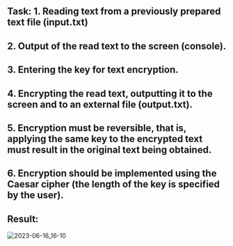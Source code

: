 ## Task: 1. Reading text from a previously prepared text file (input.txt)
## 2. Output of the read text to the screen (console).
## 3. Entering the key for text encryption.
## 4. Encrypting the read text, outputting it to the screen and to an external file (output.txt).
## 5. Encryption must be reversible, that is, applying the same key to the encrypted text must result in the original text being obtained.
## 6. Encryption should be implemented using the Caesar cipher (the length of the key is specified by the user).
## Result: 
![2023-06-16_16-10](https://github.com/demurre/CPPLearning/assets/117121382/df673253-5010-45ad-b7ef-06474b96fda1)
